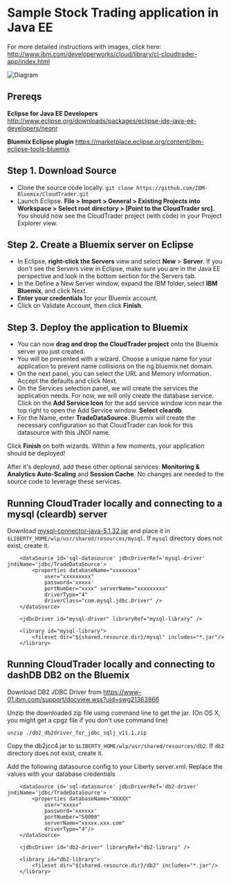 # Sample Stock Trading application in Java EE

For more detailed instructions with images, click here: http://www.ibm.com/developerworks/cloud/library/cl-cloudtrader-app/index.html

![Diagram](https://raw.githubusercontent.com/IBM-Bluemix/JavaCloudTrader/master/diagram.png)

## Prereqs
**Eclipse for Java EE Developers** http://www.eclipse.org/downloads/packages/eclipse-ide-java-ee-developers/neonr

**Bluemix Eclipse plugin**
https://marketplace.eclipse.org/content/ibm-eclipse-tools-bluemix

## Step 1. Download Source

- Clone the source code locally.
    `git clone https://github.com/IBM-Bluemix/CloudTrader.git`
- Launch Eclipse. **File > Import > General > Existing Projects into Workspace > Select root directory > [Point to the CloudTrader src]**.
You should now see the CloudTrader project (with code) in your Project Explorer view.

## Step 2. Create a Bluemix server on Eclipse

- In Eclipse, **right-click the Servers** view and select **New** > **Server**. If you don't see the Servers view in Eclipse, make sure you are in the Java EE perspective and look in the bottom section for the Servers tab.
- In the Define a New Server window, expand the IBM folder, select **IBM Bluemix**, and click Next.
- **Enter your credentials** for your Bluemix account.
- Click on Validate Account, then click **Finish**.

## Step 3. Deploy the application to Bluemix

- You can now **drag and drop the CloudTrader project** onto the Bluemix server you just created.
- You will be presented with a wizard. Choose a unique name for your application to prevent name collisions on the ng.bluemix.net domain.
- On the next panel, you can select the URL and Memory information. Accept the defaults and click Next.
- On the Services selection panel, we will create the services the application needs. For now, we will only create the database service. Click on the **Add Service Icon** for the add service window icon near the top right to open the Add Service window. **Select cleardb**.
- For the Name, enter **TradeDataSource**. Bluemix will create the necessary configuration so that CloudTrader can look for this datasource with this JNDI name. 

Click **Finish** on both wizards. Within a few moments, your application should be deployed!

After it's deployed, add these other optional services: **Monitoring & Analytics** **Auto-Scaling** and **Session Cache**. No changes are needed to the source code to leverage these services.

## Running CloudTrader locally and connecting to a mysql (cleardb) server

Download [mysql-connector-java-5.1.32.jar](https://mvnrepository.com/artifact/mysql/mysql-connector-java/5.1.32) 
and place it in `$LIBERTY_HOME/wlp/usr/shared/resources/mysql`. If `mysql` directory does not exist, create it.

```
    <dataSource id='sql-datasource' jdbcDriverRef='mysql-driver' jndiName='jdbc/TradeDataSource'> 
        <properties databaseName="xxxxxxxx" 
            user="xxxxxxxxx" 
            password='xxxxx'
            portNumber="xxxx" serverName="xxxxxxxxx" 
            driverType="4"
            driverClass="com.mysql.jdbc.Driver" /> 
    </dataSource>

    <jdbcDriver id="mysql-driver" libraryRef="mysql-library" />

    <library id="mysql-library">
        <fileset dir="${shared.resource.dir}/mysql" includes="*.jar"/>
    </library>
```


## Running CloudTrader locally and connecting to dashDB DB2 on the Bluemix

Download DB2 JDBC Driver from https://www-01.ibm.com/support/docview.wss?uid=swg21363866

Unzip the downloaded zip file using command line to get the jar. (On OS X, you might get a cpgz file if you don't use command line)
```
unzip ./db2_db2driver_for_jdbc_sqlj_v11.1.zip
```
Copy the db2jcc4.jar to `$LIBERTY_HOME/wlp/usr/shared/resources/db2`. If `db2` directory does not exist, create it.

Add the following datasource config to your Liberty server.xml.  Replace the values with your database credentials
```
    <dataSource id='sql-datasource' jdbcDriverRef='db2-driver' jndiName='jdbc/TradeDataSource'> 
        <properties databaseName="XXXXX" 
            user="xxxxx" 
            password='xxxxxx'
            portNumber="50000"
            serverName="xxxxx.xxx.com" 
            driverType="4"/> 
    </dataSource>
    
    <jdbcDriver id="db2-driver" libraryRef="db2-library" />

    <library id="db2-library">
        <fileset dir="${shared.resource.dir}/db2" includes="*.jar"/>
    </library>
```
